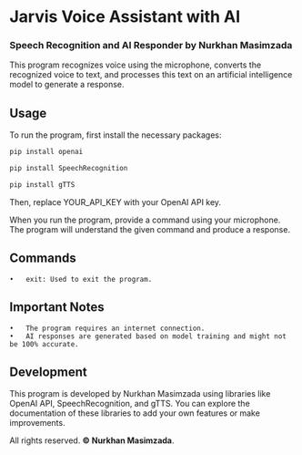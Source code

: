 # Jarvis Voice Assistant with AI
### Speech Recognition and AI Responder by Nurkhan Masimzada

This program recognizes voice using the microphone, converts the recognized voice to text, and processes this text on an artificial intelligence model to generate a response.

## Usage

To run the program, first install the necessary packages:

```bash
pip install openai
```
```bash
pip install SpeechRecognition
```
```bash
pip install gTTS
```
Then, replace YOUR_API_KEY with your OpenAI API key.

When you run the program, provide a command using your microphone. The program will understand the given command and produce a response.

## Commands

	•	exit: Used to exit the program.

## Important Notes

	•	The program requires an internet connection.
	•	AI responses are generated based on model training and might not be 100% accurate.

## Development

This program is developed by Nurkhan Masimzada using libraries like OpenAI API, SpeechRecognition, and gTTS. You can explore the documentation of these libraries to add your own features or make improvements.

All rights reserved. <b>© Nurkhan Masimzada</b>.
